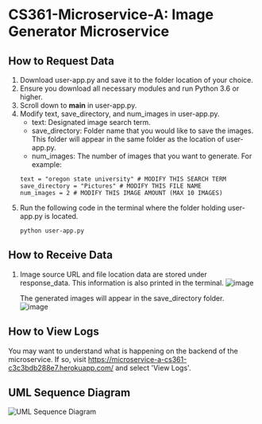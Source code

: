 # CS361-Microservice-A: Image Generator Microservice

## How to Request Data
1. Download user-app.py and save it to the folder location of your choice.
2. Ensure you download all necessary modules and run Python 3.6 or higher.
3. Scroll down to __main__ in user-app.py.
4. Modify text, save_directory, and num_images in user-app.py.
   - text: Designated image search term.
   - save_directory: Folder name that you would like to save the images. This folder will appear in the same folder as the location of user-app.py.
   - num_images: The number of images that you want to generate.
  For example:
    ```
    text = "oregon state university" # MODIFY THIS SEARCH TERM
    save_directory = "Pictures" # MODIFY THIS FILE NAME
    num_images = 2 # MODIFY THIS IMAGE AMOUNT (MAX 10 IMAGES)
    ```
5. Run the following code in the terminal where the folder holding user-app.py is located.
   ```
   python user-app.py
   ```
## How to Receive Data
1. Image source URL and file location data are stored under response_data. This information is also printed in the terminal. 
   ![image](https://github.com/user-attachments/assets/e50704ae-d13c-4b0c-8737-c0ce527220bd)
   
   The generated images will appear in the save_directory folder.  
   ![image](https://github.com/user-attachments/assets/31269445-2e1c-4d0d-b2d8-8ff31b399783)  


## How to View Logs
You may want to understand what is happening on the backend of the microservice. If so, visit https://microservice-a-cs361-c3c3bdb288e7.herokuapp.com/ and select 'View Logs'.

## UML Sequence Diagram
![UML Sequence Diagram](https://github.com/user-attachments/assets/353948dd-5a9a-4a43-988f-0e549bc8ad28)
